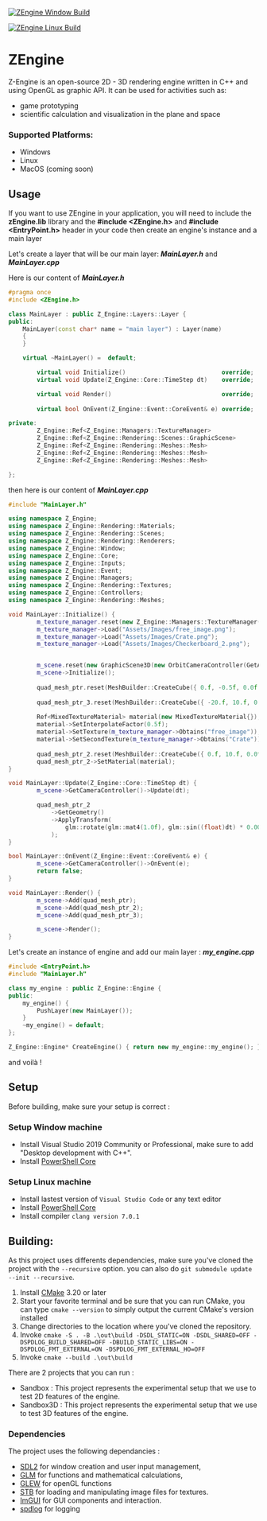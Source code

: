 [![ZEngine Window Build](https://github.com/JeanPhilippeKernel/RendererEngine/actions/workflows/window-build.yml/badge.svg)](https://github.com/JeanPhilippeKernel/RendererEngine/actions/workflows/window-build.yml)

[![ZEngine Linux Build](https://github.com/JeanPhilippeKernel/RendererEngine/actions/workflows/linux-build.yml/badge.svg)](https://github.com/JeanPhilippeKernel/RendererEngine/actions/workflows/linux-build.yml)

# ZEngine

Z-Engine is an open-source 2D - 3D rendering engine written in C++ and using OpenGL as graphic API.
It can be used for activities such as:
  - game prototyping
  - scientific calculation and visualization in the plane and space

### Supported Platforms:
- Windows
- Linux
- MacOS (coming soon)



## Usage
If you want to use ZEngine in your application, you will need to include the **zEngine.lib** library
and the **#include <ZEngine.h>** and  **#include <EntryPoint.h>** header in your code then create an engine's instance and a main layer


Let's create a layer that will be our main layer: ***MainLayer.h*** and ***MainLayer.cpp***

Here is our content of ***MainLayer.h***
```CPP
#pragma once
#include <ZEngine.h>

class MainLayer : public Z_Engine::Layers::Layer {
public:
    MainLayer(const char* name = "main layer") : Layer(name)
	{
	}

	virtual ~MainLayer() =  default;

		virtual void Initialize()							override;
		virtual void Update(Z_Engine::Core::TimeStep dt)	override;

		virtual void Render()								override;
						   
		virtual bool OnEvent(Z_Engine::Event::CoreEvent& e) override;

private:
		Z_Engine::Ref<Z_Engine::Managers::TextureManager>						m_texture_manager; 
		Z_Engine::Ref<Z_Engine::Rendering::Scenes::GraphicScene>				m_scene;
		Z_Engine::Ref<Z_Engine::Rendering::Meshes::Mesh>						quad_mesh_ptr;
		Z_Engine::Ref<Z_Engine::Rendering::Meshes::Mesh>						quad_mesh_ptr_2;
		Z_Engine::Ref<Z_Engine::Rendering::Meshes::Mesh>						quad_mesh_ptr_3;

};
```
then here is our content of ***MainLayer.cpp***
```CPP
#include "MainLayer.h"

using namespace Z_Engine;
using namespace Z_Engine::Rendering::Materials;
using namespace Z_Engine::Rendering::Scenes;
using namespace Z_Engine::Rendering::Renderers;
using namespace Z_Engine::Window;
using namespace Z_Engine::Core;
using namespace Z_Engine::Inputs;
using namespace Z_Engine::Event;
using namespace Z_Engine::Managers;
using namespace Z_Engine::Rendering::Textures;
using namespace Z_Engine::Controllers;
using namespace Z_Engine::Rendering::Meshes;

void MainLayer::Initialize() {
		m_texture_manager.reset(new Z_Engine::Managers::TextureManager());
		m_texture_manager->Load("Assets/Images/free_image.png");
		m_texture_manager->Load("Assets/Images/Crate.png");
		m_texture_manager->Load("Assets/Images/Checkerboard_2.png");


		m_scene.reset(new GraphicScene3D(new OrbitCameraController(GetAttachedWindow(), glm::vec3(0.0f, 20.0f, 50.f), 10.0f, -20.0f)));
		m_scene->Initialize();
		
		quad_mesh_ptr.reset(MeshBuilder::CreateCube({ 0.f, -0.5f, 0.0f }, { 100.f, .0f, 100.f }, 0.0f,  glm::vec3(1.f, 0.0f, 0.0f), m_texture_manager->Obtains("Checkerboard_2")));
		
		quad_mesh_ptr_3.reset(MeshBuilder::CreateCube({ -20.f, 10.f, 0.0f }, { 5.f, 5.0f, 5.f }, {45.0f, 120.0f, 30.0f}, 0.0f, glm::vec3(0.f, 1.0f, 0.0f)));
		
		Ref<MixedTextureMaterial> material(new MixedTextureMaterial{});
		material->SetInterpolateFactor(0.5f);
		material->SetTexture(m_texture_manager->Obtains("free_image"));
		material->SetSecondTexture(m_texture_manager->Obtains("Crate"));
		
		quad_mesh_ptr_2.reset(MeshBuilder::CreateCube({ 0.f, 10.f, 0.0f }, { 10.f, 10.0f, 10.f }, 0.0f, glm::vec3(0.f, 1.0f, 0.0f)));
		quad_mesh_ptr_2->SetMaterial(material);
}

void MainLayer::Update(Z_Engine::Core::TimeStep dt) {
		m_scene->GetCameraController()->Update(dt);

		quad_mesh_ptr_2
			->GetGeometry()
			->ApplyTransform(
				glm::rotate(glm::mat4(1.0f), glm::sin((float)dt) * 0.005f, glm::vec3(0.f, 1.0f, 0.0f)) 
			);
}

bool MainLayer::OnEvent(Z_Engine::Event::CoreEvent& e) {
		m_scene->GetCameraController()->OnEvent(e);
		return false;
}

void MainLayer::Render() {
		m_scene->Add(quad_mesh_ptr);
		m_scene->Add(quad_mesh_ptr_2);
		m_scene->Add(quad_mesh_ptr_3);

		m_scene->Render();
}
```
Let's create an instance of engine and add our main layer : ***my_engine.cpp***

```CPP
#include <EntryPoint.h>
#include "MainLayer.h"

class my_engine : public Z_Engine::Engine {
public:	
	my_engine() {
		PushLayer(new MainLayer());
	}
	~my_engine() = default;
};

Z_Engine::Engine* CreateEngine() { return new my_engine::my_engine(); } 
```
and voilà ! 

## Setup

Before building, make sure your setup is correct : 

### Setup Window machine

- Install Visual Studio 2019 Community or Professional, make sure to add "Desktop development with C++".
- Install [PowerShell Core](https://github.com/PowerShell/PowerShell/releases)  

### Setup Linux machine

- Install lastest version of `Visual Studio Code` or any text editor
- Install [PowerShell Core](https://github.com/PowerShell/PowerShell/releases)
- Install compiler `clang version 7.0.1`

## Building: 

As this project uses differents dependencies, make sure you've cloned the project with the `--recursive` option.
you can also do  `git submodule update --init --recursive`.

1. Install [CMake](https://cmake.org/download/) 3.20 or later
2. Start your favorite terminal and be sure that you can run CMake, you can type `cmake --version` to simply output the current CMake's version installed
3. Change directories to the location where you've cloned the repository.
4. Invoke `cmake -S . -B .\out\build -DSDL_STATIC=ON -DSDL_SHARED=OFF -DSPDLOG_BUILD_SHARED=OFF -DBUILD_STATIC_LIBS=ON -DSPDLOG_FMT_EXTERNAL=ON -DSPDLOG_FMT_EXTERNAL_HO=OFF`
5. Invoke `cmake --build .\out\build`

There are 2 projects that you can run :
 - Sandbox : This project represents the experimental setup that we use to test 2D features of the engine.
 - Sandbox3D : This project represents the experimental setup that we use to test 3D features of the engine. 

### Dependencies

The project uses the following dependancies : 
 - [SDL2](https://www.libsdl.org/download-2.0.php) for window creation and user input management,
 - [GLM](https://glm.g-truc.net/0.9.9/index.html) for functions and mathematical calculations,
 - [GLEW](http://glew.sourceforge.net/) for openGL functions 
 - [STB](https://github.com/nothings/stb) for loading and manipulating image files for textures.
 - [ImGUI](https://github.com/ocornut/imgui) for GUI components and interaction.
 - [spdlog](https://github.com/gabime/spdlog) for logging

